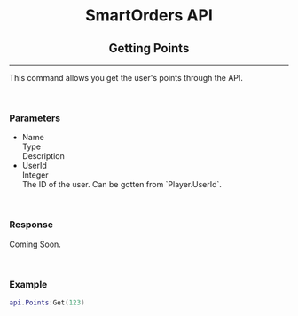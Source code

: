 <div align="center">

# **SmartOrders API**
## **Getting Points**
---
</div>

This command allows you get the user's points through the API.

<br>

### **Parameters**

<div class="container">
  <ul class="responsive-table">
    <li class="table-header">
      <div class="col col-1">Name</div>
      <div class="col col-2">Type</div>
      <div class="col col-3">Description</div>
    </li>
    <li class="table-row">
      <div class="col col-1" data-label="Name">UserId</div>
      <div class="col col-2" data-label="Type">Integer</div>
      <div class="col col-3" data-label="Description">The ID of the user. Can be gotten from `Player.UserId`.</div>
    </li>
  </ul>
</div>

<br>

### **Response**

Coming Soon.

<br>

### **Example**

```lua
api.Points:Get(123)
```